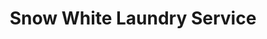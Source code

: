 ---
title: "Snow White Laundry Service"
url: /cape-town/snow-white-laundry-service/
shop: laundry
---